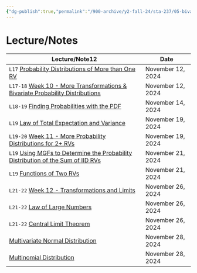 ```yaml
---
{"dg-publish":true,"permalink":"/900-archive/y2-fall-24/sta-237/05-bivariate-probability-distributions/5-bivariate-probability-distributions/","tags":["#module","#university","stats"],"created":"2024-11-17T21:31:11.429-05:00","updated":"2024-12-06T07:39:40.000-05:00"}
---
```



# Lecture/Notes

<div><table class="dataview table-view-table"><thead class="table-view-thead"><tr class="table-view-tr-header"><th class="table-view-th"><span>Lecture/Note</span><span class="dataview small-text">12</span></th><th class="table-view-th"><span>Date</span></th></tr></thead><tbody class="table-view-tbody"><tr><td><span> <code>L17</code> <a data-tooltip-position="top" aria-label="900 Archive/Y2 Fall 24/STA237/05 Bivariate Probability Distributions/Probability Distributions of More than One RV.md" data-href="900 Archive/Y2 Fall 24/STA237/05 Bivariate Probability Distributions/Probability Distributions of More than One RV.md" href="900 Archive/Y2 Fall 24/STA237/05 Bivariate Probability Distributions/Probability Distributions of More than One RV.md" class="internal-link" target="_blank" rel="noopener nofollow">Probability Distributions of More than One RV</a></span></td><td>November 12, 2024</td></tr><tr><td><span> <code>L17-18</code> <a data-tooltip-position="top" aria-label="900 Archive/Y2 Fall 24/STA237/05 Bivariate Probability Distributions/Week 10 - More Transformations &amp; Bivariate Probability Distributions.md" data-href="900 Archive/Y2 Fall 24/STA237/05 Bivariate Probability Distributions/Week 10 - More Transformations &amp; Bivariate Probability Distributions.md" href="900 Archive/Y2 Fall 24/STA237/05 Bivariate Probability Distributions/Week 10 - More Transformations &amp; Bivariate Probability Distributions.md" class="internal-link" target="_blank" rel="noopener nofollow">Week 10 - More Transformations &amp; Bivariate Probability Distributions</a></span></td><td>November 12, 2024</td></tr><tr><td><span> <code>L18-19</code> <a data-tooltip-position="top" aria-label="900 Archive/Y2 Fall 24/STA237/05 Bivariate Probability Distributions/Finding Probabilities with the PDF.md" data-href="900 Archive/Y2 Fall 24/STA237/05 Bivariate Probability Distributions/Finding Probabilities with the PDF.md" href="900 Archive/Y2 Fall 24/STA237/05 Bivariate Probability Distributions/Finding Probabilities with the PDF.md" class="internal-link" target="_blank" rel="noopener nofollow">Finding Probabilities with the PDF</a></span></td><td>November 14, 2024</td></tr><tr><td><span> <code>L19</code> <a data-tooltip-position="top" aria-label="900 Archive/Y2 Fall 24/STA237/05 Bivariate Probability Distributions/Law of Total Expectation and Variance.md" data-href="900 Archive/Y2 Fall 24/STA237/05 Bivariate Probability Distributions/Law of Total Expectation and Variance.md" href="900 Archive/Y2 Fall 24/STA237/05 Bivariate Probability Distributions/Law of Total Expectation and Variance.md" class="internal-link" target="_blank" rel="noopener nofollow">Law of Total Expectation and Variance</a></span></td><td>November 19, 2024</td></tr><tr><td><span> <code>L19-20</code> <a data-tooltip-position="top" aria-label="900 Archive/Y2 Fall 24/STA237/05 Bivariate Probability Distributions/Week 11 - More Probability Distributions for 2+ RVs.md" data-href="900 Archive/Y2 Fall 24/STA237/05 Bivariate Probability Distributions/Week 11 - More Probability Distributions for 2+ RVs.md" href="900 Archive/Y2 Fall 24/STA237/05 Bivariate Probability Distributions/Week 11 - More Probability Distributions for 2+ RVs.md" class="internal-link" target="_blank" rel="noopener nofollow">Week 11 - More Probability Distributions for 2+ RVs</a></span></td><td>November 19, 2024</td></tr><tr><td><span> <code>L19</code> <a data-tooltip-position="top" aria-label="900 Archive/Y2 Fall 24/STA237/05 Bivariate Probability Distributions/Using MGFs to Determine the Probability Distribution of the Sum of IID RVs.md" data-href="900 Archive/Y2 Fall 24/STA237/05 Bivariate Probability Distributions/Using MGFs to Determine the Probability Distribution of the Sum of IID RVs.md" href="900 Archive/Y2 Fall 24/STA237/05 Bivariate Probability Distributions/Using MGFs to Determine the Probability Distribution of the Sum of IID RVs.md" class="internal-link" target="_blank" rel="noopener nofollow">Using MGFs to Determine the Probability Distribution of the Sum of IID RVs</a></span></td><td>November 21, 2024</td></tr><tr><td><span> <code>L19</code> <a data-tooltip-position="top" aria-label="900 Archive/Y2 Fall 24/STA237/05 Bivariate Probability Distributions/Functions of Two RVs.md" data-href="900 Archive/Y2 Fall 24/STA237/05 Bivariate Probability Distributions/Functions of Two RVs.md" href="900 Archive/Y2 Fall 24/STA237/05 Bivariate Probability Distributions/Functions of Two RVs.md" class="internal-link" target="_blank" rel="noopener nofollow">Functions of Two RVs</a></span></td><td>November 21, 2024</td></tr><tr><td><span> <code>L21-22</code> <a data-tooltip-position="top" aria-label="900 Archive/Y2 Fall 24/STA237/05 Bivariate Probability Distributions/Week 12 - Transformations and Limits.md" data-href="900 Archive/Y2 Fall 24/STA237/05 Bivariate Probability Distributions/Week 12 - Transformations and Limits.md" href="900 Archive/Y2 Fall 24/STA237/05 Bivariate Probability Distributions/Week 12 - Transformations and Limits.md" class="internal-link" target="_blank" rel="noopener nofollow">Week 12 - Transformations and Limits</a></span></td><td>November 26, 2024</td></tr><tr><td><span> <code>L21-22</code> <a data-tooltip-position="top" aria-label="900 Archive/Y2 Fall 24/STA237/05 Bivariate Probability Distributions/Law of Large Numbers.md" data-href="900 Archive/Y2 Fall 24/STA237/05 Bivariate Probability Distributions/Law of Large Numbers.md" href="900 Archive/Y2 Fall 24/STA237/05 Bivariate Probability Distributions/Law of Large Numbers.md" class="internal-link" target="_blank" rel="noopener nofollow">Law of Large Numbers</a></span></td><td>November 26, 2024</td></tr><tr><td><span> <code>L21-22</code> <a data-tooltip-position="top" aria-label="900 Archive/Y2 Fall 24/STA237/05 Bivariate Probability Distributions/Central Limit Theorem.md" data-href="900 Archive/Y2 Fall 24/STA237/05 Bivariate Probability Distributions/Central Limit Theorem.md" href="900 Archive/Y2 Fall 24/STA237/05 Bivariate Probability Distributions/Central Limit Theorem.md" class="internal-link" target="_blank" rel="noopener nofollow">Central Limit Theorem</a></span></td><td>November 26, 2024</td></tr><tr><td><span><a data-tooltip-position="top" aria-label="900 Archive/Y2 Fall 24/STA237/05 Bivariate Probability Distributions/Multivariate Normal Distribution.md" data-href="900 Archive/Y2 Fall 24/STA237/05 Bivariate Probability Distributions/Multivariate Normal Distribution.md" href="900 Archive/Y2 Fall 24/STA237/05 Bivariate Probability Distributions/Multivariate Normal Distribution.md" class="internal-link" target="_blank" rel="noopener nofollow">Multivariate Normal Distribution</a></span></td><td>November 28, 2024</td></tr><tr><td><span><a data-tooltip-position="top" aria-label="900 Archive/Y2 Fall 24/STA237/05 Bivariate Probability Distributions/Multinomial Distribution.md" data-href="900 Archive/Y2 Fall 24/STA237/05 Bivariate Probability Distributions/Multinomial Distribution.md" href="900 Archive/Y2 Fall 24/STA237/05 Bivariate Probability Distributions/Multinomial Distribution.md" class="internal-link" target="_blank" rel="noopener nofollow">Multinomial Distribution</a></span></td><td>November 28, 2024</td></tr></tbody></table></div>
